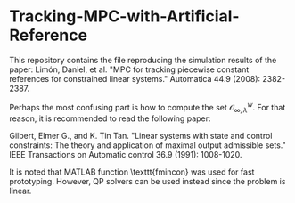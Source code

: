 # Tracking-MPC-with-Artificial-Reference
This repository contains the file reproducing the simulation results of the paper: Limón, Daniel, et al. "MPC for tracking piecewise constant references for constrained linear systems." Automatica 44.9 (2008): 2382-2387.

Perhaps the most confusing part is how to compute the set $\mathcal{O}_{\infty, \lambda}^{w}$. For that reason, it is recommended to read the following paper:

Gilbert, Elmer G., and K. Tin Tan. "Linear systems with state and control constraints: The theory and application of maximal output admissible sets." IEEE Transactions on Automatic control 36.9 (1991): 1008-1020.

It is noted that MATLAB function \texttt{fmincon} was used for fast prototyping. However, QP solvers can be used instead since the problem is linear.
